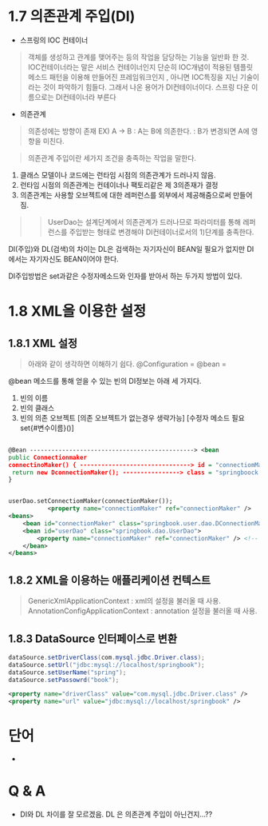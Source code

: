1.7 의존관계 주입(DI)
======================================================

- 스프링의 IOC 컨테이너 
> 객체를 생성하고 관계를 맺어주는 등의 작업을 담당하는 기능을 일반화 한 것. 
IOC컨테이너라는 말은 서비스 컨테이너인지 단순히 IOC개념이 적용된 템플릿 메소드 패턴을 이용해 만들어진 프레임워크인지
, 아니면 IOC특징을 지닌 기술이라는 것이 파악하기 힘들다. 그래서 나온 용어가 DI컨테이너이다.
스프링 다운 이름으로는 DI컨테이너라 부른다

- 의존관계
 > 의존성에는 방향이 존재 
EX) A -> B : A는 B에 의존한다. : B가 변경되면 A에 영향을 미친다.

 > 의존관계 주입이란 세가지 조건을 충족하는 작업을 말한다.
 1. 클래스 모델이나 코드에는 런타임 시점의 의존관계가 드러나지 않음.
 2. 런타임 시점의 의존관계는 컨테이너나 팩토리같은 제 3의존재가 결정
 3. 의존관계는 사용할 오브젝트에 대한 레퍼런스를 외부에서 제공해줌으로써 만들어짐.

 >> UserDao는 설계단계에서 의존관계가 드러나므로 파라미터를 통해 레퍼런스를 주입받는 형태로 변경해야
 DI컨테이너로서의 1)단계를 충족한다.

 DI(주입)와 DL(검색)의 차이는 DL은 검색하는 자기자신이 BEAN일 필요가 없지만 DI에서는 자기자신도 BEAN이어야 한다.

 DI주입방법은 set과같은 수정자메소드와 인자를 받아서 하는 두가지 방법이 있다.


1.8 XML을 이용한 설정
======================================================

1.8.1  XML 설정
--
> 아래와 같이 생각하면 이해하기 쉽다.
@Configuration = <beans>
@bean = <bean>

@bean 메소드를 통해 얻을 수 있는 빈의 DI정보는 아래 세 가지다.
1. 빈의 이름
2. 빈의 클래스
3. 빈의 의존 오브젝트 [의존 오브젝트가 없는경우 생략가능] [수정자 메소드 필요 set{#변수이름}()]

```xml

@Bean ----------------------------------------------> <bean
public Connectionmaker
connectinoMaker() { -------------------------------> id = "connectiomMaker"
 return new DconnectionMaker(); ----------------> class = "springboock.......DConnectiomMaker" />
}


userDao.setConnectiomMaker(connectionMaker());
           <property name="connectiomMaker" ref="connectionMaker" />
<beans>
	<bean id="connectionMaker" class="springbook.user.dao.DConnectionMaker" />
	<bean id="userDao" class="springbook.dao.UserDao">
		<property name="connectiomMaker" ref="connectionMaker" /> <!-- ref는 위의 connectiomMaker를 가르키고 name의 connectionMaker는 수정자를 가르킨다.-->
	</bean>
</beans>

```

1.8.2 XML을 이용하는 애플리케이션 컨텍스트
--
> GenericXmlApplicationContext : xml의 설정을 불러올 때 사용.
AnnotationConfigApplicationContext : annotation 설정을 불러올 때 사용.

1.8.3 DataSource 인터페이스로 변환
--

```java
dataSource.setDriverClass(com.mysql.jdbc.Driver.class);
dataSource.setUrl("jdbc:mysql://localhost/springbook");
dataSource.setUserName("spring");
dataSource.setPassowrd("book");
```
```xml
<property name="driverClass" value="com.mysql.jdbc.Driver.class" />
<property name="url" value="jdbc:mysql://localhost/springbook" />
```


 단어
======================================================
-


 Q & A
======================================================
- DI와 DL 차이를 잘 모르겠음. DL 은 의존관계 주입이 아닌건지...??
